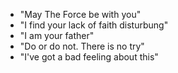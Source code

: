 - "May The Force be with you"
- "I find your lack of faith disturbung"
- "I am your father"
- "Do or do not. There is no try"
- "I've got a bad feeling about this"

